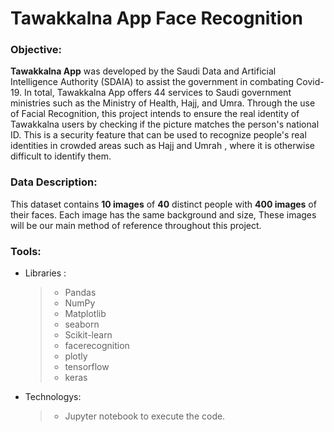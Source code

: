 # Tawakkalna App Face Recognition

### Objective:
**Tawakkalna App** was developed by the Saudi Data and Artificial Intelligence Authority (SDAIA) to assist the government in combating Covid-19.
In total, Tawakkalna App offers 44 services to Saudi government ministries such as the Ministry of Health, Hajj, and Umra.
Through the use of Facial Recognition, this project intends to ensure the real identity of Tawakkalna users by checking if the picture matches the person's national ID.
This is a security feature that can be used to recognize people's real identities in crowded areas such as Hajj and Umrah , where it is otherwise difficult to identify them.


### Data Description:

This dataset contains **10 images** of **40** distinct people with **400 images** of their faces. 
Each image has the same background and size, These images will be our main method of reference throughout this project.

### Tools:

* Libraries : 
     >- Pandas
     >- NumPy
     >- Matplotlib
     >- seaborn 
     >- Scikit-learn
     >- facerecognition
     >- plotly     
     >- tensorflow
     >- keras 

* Technologys: 
     >- Jupyter notebook to execute the code. 
